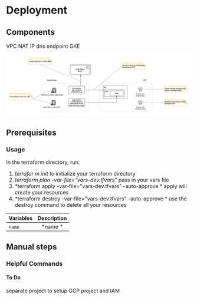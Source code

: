 # Deployment


## Components
VPC
NAT
IP
dns endpoint
GKE



![components](docs/components.png)

## Prerequisites


### Usage

In the terraform directory, run:

1. *terrafor    m init* to initialize your terraform directory
2. *terraform plan -var-file="vars-dev.tfvars"* pass in your vars file
3. *terraform apply -var-file="vars-dev.tfvars" -auto-approve * apply will create your resources
4. *terraform destroy -var-file="vars-dev.tfvars" -auto-approve * use the destroy command to delete all your resources

| Variables              | Description                                          |
| -----------------------|:----------------------------------------------------:|
| `name`                 | *name *                                              |


## Manual steps



### Helpful Commands


#### To Do
separate project to setup GCP project and IAM
